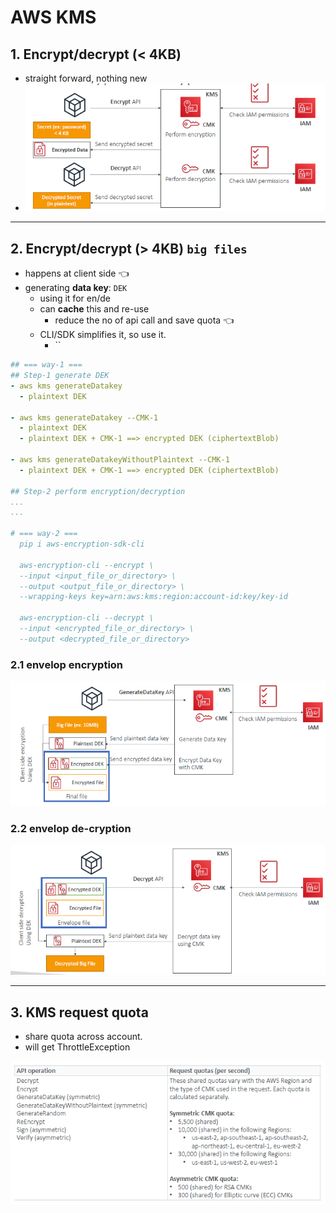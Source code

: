 # AWS KMS

## 1. Encrypt/decrypt (< 4KB) 
- straight forward, nothing new
- ![img.png](../99_img/dva/kms/01/img.png)

---
## 2. Encrypt/decrypt (> 4KB) `big files`
- happens at client side :point_left:
- generating **data key**: `DEK` 
  - using it for en/de
  - can **cache** this and re-use
    - reduce the no of api call and save quota :point_left:
  - CLI/SDK simplifies it, so use it.
    - ``

```yaml
## === way-1 ===
## Step-1 generate DEK
- aws kms generateDatakey
  - plaintext DEK

- aws kms generateDatakey --CMK-1
  - plaintext DEK
  - plaintext DEK + CMK-1 ==> encrypted DEK (ciphertextBlob)

- aws kms generateDatakeyWithoutPlaintext --CMK-1
  - plaintext DEK + CMK-1 ==> encrypted DEK (ciphertextBlob)

## Step-2 perform encryption/decryption
...
...

# === way-2 ===
  pip i aws-encryption-sdk-cli

  aws-encryption-cli --encrypt \
  --input <input_file_or_directory> \
  --output <output_file_or_directory> \
  --wrapping-keys key=arn:aws:kms:region:account-id:key/key-id

  aws-encryption-cli --decrypt \
  --input <encrypted_file_or_directory> \
  --output <decrypted_file_or_directory>

```

### 2.1 **envelop encryption**
![img_1.png](../99_img/dva/kms/01/img_1.png)

### 2.2 **envelop de-cryption**
![img_2.png](../99_img/dva/kms/01/img_2.png)

---

## 3. KMS request quota
- share quota across account.
- will get ThrottleException

![img.png](../99_img/dva/kms/01/img4.png)